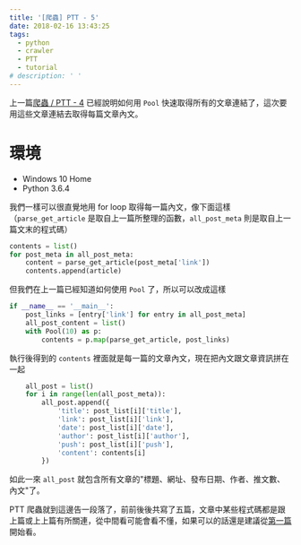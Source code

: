 ```yaml
---
title: '[爬蟲] PTT - 5'
date: 2018-02-16 13:43:25
tags:
  - python
  - crawler
  - PTT
  - tutorial
# description: ' '
---
```


上一篇[爬蟲 / PTT - 4](https://eugene87222.github.io/2018/02/15/PTT-crawler-4/) 已經說明如何用 `Pool` 快速取得所有的文章連結了，這次要用這些文章連結去取得每篇文章內文<!-- more -->。

# 環境

- Windows 10 Home
- Python 3.6.4

我們一樣可以很直覺地用 for loop 取得每一篇內文，像下面這樣（`parse_get_article` 是取自上一篇所整理的函數，`all_post_meta` 則是取自上一篇文末的程式碼）
```python
contents = list()
for post_meta in all_post_meta:
    content = parse_get_article(post_meta['link'])
    contents.append(article)
```
但我們在上一篇已經知道如何使用 `Pool` 了，所以可以改成這樣
```python
if __name__ == '__main__':
    post_links = [entry['link'] for entry in all_post_meta]
    all_post_content = list()
    with Pool(10) as p:
        contents = p.map(parse_get_article, post_links)
```
執行後得到的 `contents` 裡面就是每一篇的文章內文，現在把內文跟文章資訊拼在一起
```python
    all_post = list()
    for i in range(len(all_post_meta)):
        all_post.append({
            'title': post_list[i]['title'], 
            'link': post_list[i]['link'], 
            'date': post_list[i]['date'],
            'author': post_list[i]['author'], 
            'push': post_list[i]['push'], 
            'content': contents[i]
        })
```
如此一來 `all_post` 就包含所有文章的"標題、網址、發布日期、作者、推文數、內文"了。

PTT 爬蟲就到這邊告一段落了，前前後後共寫了五篇，文章中某些程式碼都是跟上篇或上上篇有所關連，從中間看可能會看不懂，如果可以的話還是建議從[第一篇](https://eugene87222.github.io/2018/02/10/PTT-crawler-1/)開始看。
